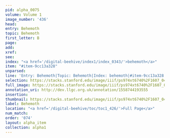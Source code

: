```yaml
---
pid: alpha_0075
volume: Volume 1
image_number: '436'
head: 
entry: Behemoth
topic: Behemoth
first_letter: B
page: 
add: 
xref: 
see: 
index: "<a href='/digital-beehive/index1/index_0343/'>behemoth</a>"
item: "#item-9cc13a328"
unparsed: 
line: 'Entry: Behemoth|Topic: Behemoth|Index: behemoth|#item-9cc13a328'
selection: https://stacks.stanford.edu/image/iiif/ps974xt6740%2F1607_0435/864,2443,2894,181/full/0/default.jpg
full_image: https://stacks.stanford.edu/image/iiif/ps974xt6740%2F1607_0435/full/full/0/default.jpg
annotation_uri: http://dev.llgc.org.uk/annotation/1558744193555
insertion: 
thumbnail: https://stacks.stanford.edu/image/iiif/ps974xt6740%2F1607_0435/864,2443,600,180/250,/0/default.jpg
label: Behemoth
location: "<a href='/digital-beehive/toc/toc1_426/'>Full Page</a>"
num_match: 
order: '074'
layout: alpha_item
collection: alpha1
---
```

